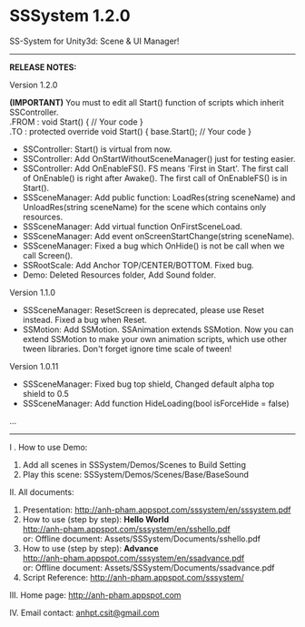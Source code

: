 SSSystem 1.2.0
========

SS-System for Unity3d: Scene &amp; UI Manager!

---

<b>RELEASE NOTES:</b>

Version 1.2.0

<b>(IMPORTANT)</b>  You must to edit all Start() function of scripts which inherit SSController.<br>
.FROM : void Start() { // Your code } <br>
.TO   : protected override void Start() { base.Start(); // Your code }

- SSController: Start() is virtual from now.
- SSController: Add OnStartWithoutSceneManager() just for testing easier.
- SSController: Add OnEnableFS(). FS means 'First in Start'. The first call of OnEnable() is right after Awake(). The first call of OnEnableFS() is in Start().
- SSSceneManager: Add public function: LoadRes(string sceneName) and UnloadRes(string sceneName) for the scene which contains only resources.
- SSSceneManager: Add virtual function OnFirstSceneLoad.
- SSSceneManager: Add event onScreenStartChange(string sceneName).
- SSSceneManager: Fixed a bug which OnHide() is not be call when we call Screen().
- SSRootScale: Add Anchor TOP/CENTER/BOTTOM. Fixed bug.
- Demo: Deleted Resources folder, Add Sound folder.

Version 1.1.0

- SSSceneManager: ResetScreen is deprecated, please use Reset instead. Fixed a bug when Reset.
- SSMotion: Add SSMotion. SSAnimation extends SSMotion. Now you can extend SSMotion to make your own animation scripts, which use other tween libraries. Don't forget ignore time scale of tween!

Version 1.0.11

- SSSceneManager: Fixed bug top shield, Changed default alpha top shield to 0.5
- SSSceneManager: Add function HideLoading(bool isForceHide = false)

…

---


I . How to use Demo:

1. Add all scenes in SSSystem/Demos/Scenes to Build Setting
2. Play this scene: SSSystem/Demos/Scenes/Base/BaseSound

II. All documents:

1. Presentation: <a>http://anh-pham.appspot.com/sssystem/en/sssystem.pdf</a>
2. How to use (step by step): <b>Hello World</b><br>
<a>http://anh-pham.appspot.com/sssystem/en/sshello.pdf</a><br>
or:
Offline document: Assets/SSSystem/Documents/sshello.pdf
3. How to use (step by step): <b>Advance</b><br>
<a>http://anh-pham.appspot.com/sssystem/en/ssadvance.pdf</a><br>
or:
Offline document: Assets/SSSystem/Documents/ssadvance.pdf
4. Script Reference:
<a>http://anh-pham.appspot.com/sssystem/</a>

III. Home page:
<a>http://anh-pham.appspot.com</a>

IV. Email contact:
<a>anhpt.csit@gmail.com</a>





